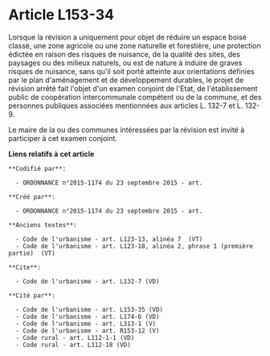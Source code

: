 # Article L153-34

Lorsque la révision a uniquement pour objet de réduire un espace boisé classé, une zone agricole ou une zone naturelle et
forestière, une protection édictée en raison des risques de nuisance, de la qualité des sites, des paysages ou des milieux
naturels, ou est de nature à induire de graves risques de nuisance, sans qu'il soit porté atteinte aux orientations définies
par le plan d'aménagement et de développement durables, le projet de révision arrêté fait l'objet d'un examen conjoint de
l'Etat, de l'établissement public de coopération intercommunale compétent ou de la commune, et des personnes publiques
associées mentionnées aux articles L. 132-7 et L. 132-9. 

Le maire de la ou des communes intéressées par la révision est invité à participer à cet examen conjoint.

**Liens relatifs à cet article**

	**Codifié par**:

	  - ORDONNANCE n°2015-1174 du 23 septembre 2015 - art.

	**Créé par**:

	  - ORDONNANCE n°2015-1174 du 23 septembre 2015 - art.

	**Anciens textes**:

	  - Code de l'urbanisme - art. L123-13, alinéa 7  (VT)
	  - Code de l'urbanisme - art. L123-18, alinéa 2, phrase 1 (première partie)  (VT)

	**Cite**:

	  - Code de l'urbanisme - art. L132-7 (VD)

	**Cité par**:

	  - Code de l'urbanisme - art. L153-35 (VD)
	  - Code de l'urbanisme - art. L174-6 (VD)
	  - Code de l'urbanisme - art. L313-1 (V)
	  - Code de l'urbanisme - art. R153-12 (V)
	  - Code rural - art. L112-1-1 (VD)
	  - Code rural - art. L112-18 (VD)
